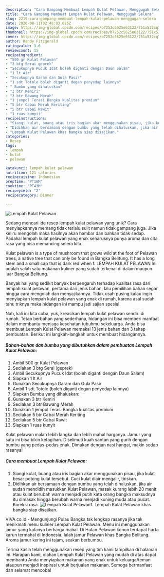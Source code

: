 ```yaml
---
description: "Cara Gampang Membuat Lempah Kulat Pelawan, Menggugah Selera"
title: "Cara Gampang Membuat Lempah Kulat Pelawan, Menggugah Selera"
slug: 2219-cara-gampang-membuat-lempah-kulat-pelawan-menggugah-selera
date: 2020-08-11T02:48:03.025Z
image: https://img-global.cpcdn.com/recipes/b7252c5625e63122/751x532cq70/lempah-kulat-pelawan-foto-resep-utama.jpg
thumbnail: https://img-global.cpcdn.com/recipes/b7252c5625e63122/751x532cq70/lempah-kulat-pelawan-foto-resep-utama.jpg
cover: https://img-global.cpcdn.com/recipes/b7252c5625e63122/751x532cq70/lempah-kulat-pelawan-foto-resep-utama.jpg
author: Randy Fitzgerald
ratingvalue: 3.6
reviewcount: 15
recipeingredient:
- "500 gr Kulat Pelawan"
- "3 btg Serai geprek"
- "Secukupnya Pucuk Idat boleh diganti dengan Daun Salam"
- "1 lt Air"
- "Secukupnya Garam dan Gula Pasir"
- "1 sdt Totole boleh diganti degan penyedap lainnya"
- " Bumbu yang dihaluskan"
- "3 btr Kemiri"
- "3 btr Bawang Merah"
- "1 jempol Terasi Bangka kualitas premium"
- "5 btr Cabai Merah Keriting"
- "5 btr Cabai Rawit"
- "1 ruas kunyit"
recipeinstructions:
- "Siangi kulat, buang atau iris bagian akar menggunakan pisau, jika kulat besar potong kulat tersebut. Cuci kulat diair mengalir, tiriskan."
- "Didihkan air bersamaan dengan bumbu yang telah dihaluskan, jika air sudah mendidih masukkan Kulat Pelawan, masak kurang lebih 20 menit atau kulat berubah warna menjadi putih kata orang bangka maksudnya itu dimasak hingga berubah warna menjadi kuning muda atau pucat. Koreksi rasa."
- "Lempah Kulat Pelawan khas bangka siap disajikan."
categories:
- Resep
tags:
- lempah
- kulat
- pelawan

katakunci: lempah kulat pelawan 
nutrition: 121 calories
recipecuisine: Indonesian
preptime: "PT16M"
cooktime: "PT43M"
recipeyield: "2"
recipecategory: Dinner

---
```



![Lempah Kulat Pelawan](https://img-global.cpcdn.com/recipes/b7252c5625e63122/751x532cq70/lempah-kulat-pelawan-foto-resep-utama.jpg)

Sedang mencari ide resep lempah kulat pelawan yang unik? Cara menyiapkannya memang tidak terlalu sulit namun tidak gampang juga. Jika keliru mengolah maka hasilnya akan hambar dan bahkan tidak sedap. Padahal lempah kulat pelawan yang enak seharusnya punya aroma dan cita rasa yang bisa memancing selera kita.

Kulat pelawan is a type of mushroom that grows wild at the foot of Pelawan trees, a native tree that can only be found in Bangka Belitung. It has a long stem and a small cap that is dark red when f. LEMPAH KULAT PELAWAN Ini adalah salah satu makanan kuliner yang sudah terkenal di dalam maupun luar Bangka Belitung.

Banyak hal yang sedikit banyak berpengaruh terhadap kualitas rasa dari lempah kulat pelawan, pertama dari jenis bahan, lalu pemilihan bahan segar hingga cara mengolah dan menyajikannya. Tidak usah pusing kalau ingin menyiapkan lempah kulat pelawan yang enak di rumah, karena asal sudah tahu triknya maka hidangan ini mampu jadi sajian spesial.


Nah, kali ini kita coba, yuk, kreasikan lempah kulat pelawan sendiri di rumah. Tetap berbahan yang sederhana, hidangan ini bisa memberi manfaat dalam membantu menjaga kesehatan tubuhmu sekeluarga. Anda bisa membuat Lempah Kulat Pelawan memakai 13 jenis bahan dan 3 tahap pembuatan. Berikut ini langkah-langkah untuk membuat hidangannya.

<!--inarticleads1-->

##### Bahan-bahan dan bumbu yang dibutuhkan dalam pembuatan Lempah Kulat Pelawan:

1. Ambil 500 gr Kulat Pelawan
1. Sediakan 3 btg Serai (geprek)
1. Ambil Secukupnya Pucuk Idat (boleh diganti dengan Daun Salam)
1. Siapkan 1 lt Air
1. Gunakan Secukupnya Garam dan Gula Pasir
1. Ambil 1 sdt Totole (boleh diganti degan penyedap lainnya)
1. Siapkan  Bumbu yang dihaluskan:
1. Gunakan 3 btr Kemiri
1. Sediakan 3 btr Bawang Merah
1. Gunakan 1 jempol Terasi Bangka kualitas premium
1. Sediakan 5 btr Cabai Merah Keriting
1. Sediakan 5 btr Cabai Rawit
1. Siapkan 1 ruas kunyit


Kulat pelawan malah lebih langka dan lebih mahal harganya. Jamur yang satu ini bisa bikin ketagihan. Diselimuti kuah santan yang gurih dengan bumbu yang pedas-pedas enak. Dimakan dengan nasi hangat, makin sedap rasanya! 

<!--inarticleads2-->

##### Cara membuat Lempah Kulat Pelawan:

1. Siangi kulat, buang atau iris bagian akar menggunakan pisau, jika kulat besar potong kulat tersebut. Cuci kulat diair mengalir, tiriskan.
1. Didihkan air bersamaan dengan bumbu yang telah dihaluskan, jika air sudah mendidih masukkan Kulat Pelawan, masak kurang lebih 20 menit atau kulat berubah warna menjadi putih kata orang bangka maksudnya itu dimasak hingga berubah warna menjadi kuning muda atau pucat. Koreksi rasa.
<img src="//assets-global.cpcdn.com/assets/icons/button_play-2c75c40dde080a61004c1f40b05d8f140eaff45d7e9e6481dc71c63d2e7c4909.png" alt="Lempah Kulat Pelawan">1. Lempah Kulat Pelawan khas bangka siap disajikan.


VIVA.co.id - Mengunjungi Pulau Bangka tak lengkap rasanya jika tak menikmati menu kuliner Lempah Kulat Pelawan. Menu ini menggunakan jamur yang katanya berharga mahal. Di Hutan Pelawan konon terdapat harta karun termahal di Indonesia. Ialah jamur Pelawan khas Bangka Belitung. Aroma jamur kering ini tajam, seakan berbumbu. 

Terima kasih telah menggunakan resep yang tim kami tampilkan di halaman ini. Harapan kami, olahan Lempah Kulat Pelawan yang mudah di atas dapat membantu Anda menyiapkan makanan yang enak untuk keluarga/teman ataupun menjadi inspirasi untuk berjualan makanan. Semoga bermanfaat dan selamat mencoba!
